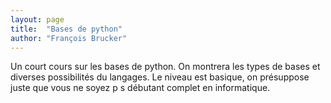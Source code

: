 ```yaml
---
layout: page
title:  "Bases de python"
author: "François Brucker"
---
```


Un court cours sur les bases de python. On montrera les types de bases et diverses possibilités du langages. Le niveau est basique, on présuppose juste que vous ne soyez p s débutant complet en informatique.
